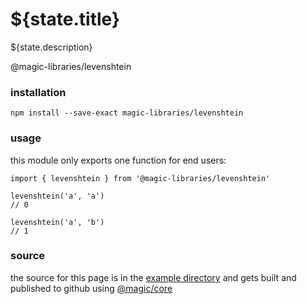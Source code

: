 # ${state.title}

${state.description}

<GitBadges>@magic-libraries/levenshtein</GitBadges>

### installation

`npm install --save-exact magic-libraries/levenshtein`

### usage

this module only exports one function for end users:

```
import { levenshtein } from '@magic-libraries/levenshtein'

levenshtein('a', 'a')
// 0

levenshtein('a', 'b')
// 1
```

### source

the source for this page is in the
[example directory](https://github.com/magic-libraries/levenshtein/tree/master/example)
and gets built and published to github using
[@magic/core](https://github.com/magic/core)
